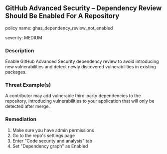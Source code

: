 
## GitHub Advanced Security – Dependency Review Should Be Enabled For A Repository
policy name: ghas_dependency_review_not_enabled

severity: MEDIUM

### Description
Enable GitHub Advanced Security dependency review to avoid introducing new vulnerabilities and detect newly discovered vulnerabilities in existing packages.

### Threat Example(s)
A contributor may add vulnerable third-party dependencies to the repository, introducing vulnerabilities to your application that will only be detected after merge.



### Remediation
1. Make sure you have admin permissions
2. Go to the repo's settings page
3. Enter "Code security and analysis" tab
4. Set "Dependency graph" as Enabled


